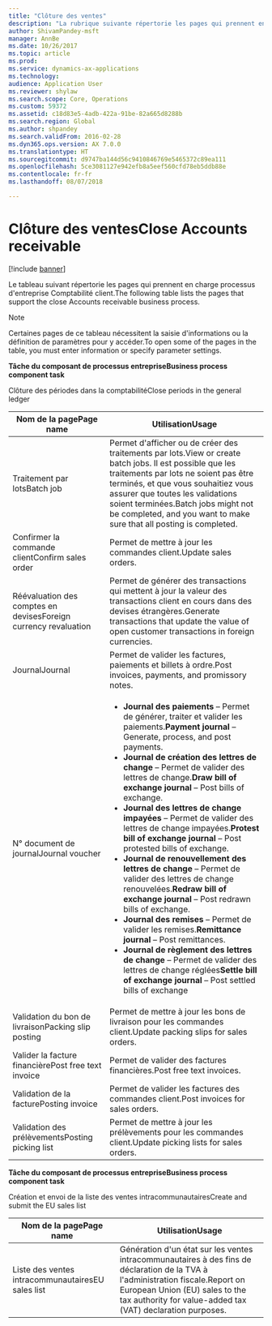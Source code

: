 ```yaml
---
title: "Clôture des ventes"
description: "La rubrique suivante répertorie les pages qui prennent en charge processus d'entreprise Comptabilité client."
author: ShivamPandey-msft
manager: AnnBe
ms.date: 10/26/2017
ms.topic: article
ms.prod: 
ms.service: dynamics-ax-applications
ms.technology: 
audience: Application User
ms.reviewer: shylaw
ms.search.scope: Core, Operations
ms.custom: 59372
ms.assetid: c18d83e5-4adb-422a-91be-82a665d8288b
ms.search.region: Global
ms.author: shpandey
ms.search.validFrom: 2016-02-28
ms.dyn365.ops.version: AX 7.0.0
ms.translationtype: HT
ms.sourcegitcommit: d9747ba144d56c9410846769e5465372c89ea111
ms.openlocfilehash: 5ce3081127e942efb8a5eef560cfd78eb5ddb88e
ms.contentlocale: fr-fr
ms.lasthandoff: 08/07/2018

---
```


# <a name="close-accounts-receivable"></a><span data-ttu-id="81658-103">Clôture des ventes</span><span class="sxs-lookup"><span data-stu-id="81658-103">Close Accounts receivable</span></span>

[!include [banner](../includes/banner.md)]

<span data-ttu-id="81658-104">Le tableau suivant répertorie les pages qui prennent en charge processus d'entreprise Comptabilité client.</span><span class="sxs-lookup"><span data-stu-id="81658-104">The following table lists the pages that support the close Accounts receivable business process.</span></span>

> [!NOTE] 
> <span data-ttu-id="81658-105">Certaines pages de ce tableau nécessitent la saisie d'informations ou la définition de paramètres pour y accéder.</span><span class="sxs-lookup"><span data-stu-id="81658-105">To open some of the pages in the table, you must enter information or specify parameter settings.</span></span>

<span data-ttu-id="81658-106">**Tâche du composant de processus entreprise**</span><span class="sxs-lookup"><span data-stu-id="81658-106">**Business process component task**</span></span>                   

<span data-ttu-id="81658-107">Clôture des périodes dans la comptabilité</span><span class="sxs-lookup"><span data-stu-id="81658-107">Close periods in the general ledger</span></span>

| <span data-ttu-id="81658-108">Nom de la page</span><span class="sxs-lookup"><span data-stu-id="81658-108">Page name</span></span>                            | <span data-ttu-id="81658-109">Utilisation</span><span class="sxs-lookup"><span data-stu-id="81658-109">Usage</span></span>                                                                                      |
|--------------------------------------|--------------------------------------------------------------------------------------------|
|<span data-ttu-id="81658-110">Traitement par lots</span><span class="sxs-lookup"><span data-stu-id="81658-110">Batch job</span></span>                             | <span data-ttu-id="81658-111">Permet d'afficher ou de créer des traitements par lots.</span><span class="sxs-lookup"><span data-stu-id="81658-111">View or create batch jobs.</span></span> <span data-ttu-id="81658-112">Il est possible que les traitements par lots ne soient pas être terminés, et que vous souhaitiez vous assurer que toutes les validations soient terminées.</span><span class="sxs-lookup"><span data-stu-id="81658-112">Batch jobs might not be completed, and you want to make sure that all posting is completed.</span></span>                                                                                                               |
|<span data-ttu-id="81658-113">Confirmer la commande client</span><span class="sxs-lookup"><span data-stu-id="81658-113">Confirm sales order</span></span>                   | <span data-ttu-id="81658-114">Permet de mettre à jour les commandes client.</span><span class="sxs-lookup"><span data-stu-id="81658-114">Update sales orders.</span></span>                                                                       |
|<span data-ttu-id="81658-115">Réévaluation des comptes en devises</span><span class="sxs-lookup"><span data-stu-id="81658-115">Foreign currency revaluation</span></span>          | <span data-ttu-id="81658-116">Permet de générer des transactions qui mettent à jour la valeur des transactions client en cours dans des devises étrangères.</span><span class="sxs-lookup"><span data-stu-id="81658-116">Generate transactions that update the value of open customer transactions in foreign currencies.</span></span>                                                                                                                         |
| <span data-ttu-id="81658-117">Journal</span><span class="sxs-lookup"><span data-stu-id="81658-117">Journal</span></span>                              | <span data-ttu-id="81658-118">Permet de valider les factures, paiements et billets à ordre.</span><span class="sxs-lookup"><span data-stu-id="81658-118">Post invoices, payments, and promissory notes.</span></span>                                             |
| <span data-ttu-id="81658-119">N° document de journal</span><span class="sxs-lookup"><span data-stu-id="81658-119">Journal voucher</span></span>                      |<ul><li><span data-ttu-id="81658-120">**Journal des paiements** – Permet de générer, traiter et valider les paiements.</span><span class="sxs-lookup"><span data-stu-id="81658-120">**Payment journal** – Generate, process, and post payments.</span></span></li><li><span data-ttu-id="81658-121">**Journal de création des lettres de change** – Permet de valider des lettres de change.</span><span class="sxs-lookup"><span data-stu-id="81658-121">**Draw bill of exchange journal** – Post bills of exchange.</span></span></li><li><span data-ttu-id="81658-122">**Journal des lettres de change impayées** – Permet de valider des lettres de change impayées.</span><span class="sxs-lookup"><span data-stu-id="81658-122">**Protest bill of exchange journal** – Post protested bills of exchange.</span></span></li><li><span data-ttu-id="81658-123">**Journal de renouvellement des lettres de change** – Permet de valider des lettres de change renouvelées.</span><span class="sxs-lookup"><span data-stu-id="81658-123">**Redraw bill of exchange journal** – Post redrawn bills of exchange.</span></span></li><li><span data-ttu-id="81658-124">**Journal des remises** – Permet de valider les remises.</span><span class="sxs-lookup"><span data-stu-id="81658-124">**Remittance journal** – Post remittances.</span></span></li><li><span data-ttu-id="81658-125">**Journal de règlement des lettres de change** – Permet de valider des lettres de change réglées</span><span class="sxs-lookup"><span data-stu-id="81658-125">**Settle bill of exchange journal** – Post settled bills of exchange</span></span></li></ul>                   |
| <span data-ttu-id="81658-126">Validation du bon de livraison</span><span class="sxs-lookup"><span data-stu-id="81658-126">Packing slip posting</span></span>                 | <span data-ttu-id="81658-127">Permet de mettre à jour les bons de livraison pour les commandes client.</span><span class="sxs-lookup"><span data-stu-id="81658-127">Update packing slips for sales orders.</span></span>                                                     |
| <span data-ttu-id="81658-128">Valider la facture financière</span><span class="sxs-lookup"><span data-stu-id="81658-128">Post free text invoice</span></span>               | <span data-ttu-id="81658-129">Permet de valider des factures financières.</span><span class="sxs-lookup"><span data-stu-id="81658-129">Post free text invoices.</span></span>                                                                   |
| <span data-ttu-id="81658-130">Validation de la facture</span><span class="sxs-lookup"><span data-stu-id="81658-130">Posting invoice</span></span>                      | <span data-ttu-id="81658-131">Permet de valider les factures des commandes client.</span><span class="sxs-lookup"><span data-stu-id="81658-131">Post invoices for sales orders.</span></span>                                                            |
| <span data-ttu-id="81658-132">Validation des prélèvements</span><span class="sxs-lookup"><span data-stu-id="81658-132">Posting picking list</span></span>                 |<span data-ttu-id="81658-133">Permet de mettre à jour les prélèvements pour les commandes client.</span><span class="sxs-lookup"><span data-stu-id="81658-133">Update picking lists for sales orders.</span></span>                                                      |

<span data-ttu-id="81658-134">**Tâche du composant de processus entreprise**</span><span class="sxs-lookup"><span data-stu-id="81658-134">**Business process component task**</span></span>   

<span data-ttu-id="81658-135">Création et envoi de la liste des ventes intracommunautaires</span><span class="sxs-lookup"><span data-stu-id="81658-135">Create and submit the EU sales list</span></span>

| <span data-ttu-id="81658-136">Nom de la page</span><span class="sxs-lookup"><span data-stu-id="81658-136">Page name</span></span>                            | <span data-ttu-id="81658-137">Utilisation</span><span class="sxs-lookup"><span data-stu-id="81658-137">Usage</span></span>                                                                                      |
|--------------------------------------|--------------------------------------------------------------------------------------------|
|<span data-ttu-id="81658-138">Liste des ventes intracommunautaires</span><span class="sxs-lookup"><span data-stu-id="81658-138">EU sales list</span></span>                         | <span data-ttu-id="81658-139">Génération d'un état sur les ventes intracommunautaires à des fins de déclaration de la TVA à l'administration fiscale.</span><span class="sxs-lookup"><span data-stu-id="81658-139">Report on European Union (EU) sales to the tax authority for value-added tax (VAT) declaration purposes.</span></span>                                                                                                                           |







